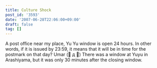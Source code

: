 ```yaml
---
title: Culture Shock
post_id: '3593'
date: '2007-06-28T22:06:00+09:00'
draft: false
tag: []
---
```


A post office near my place, Yu Yu window is open 24 hours. In other words, if it is issued by 23:59, it means that it will be in time for the postmark on that day? Umar (゚ д ゚) There was a window at Yuyu in Arashiyama, but it was only 30 minutes after the closing window.